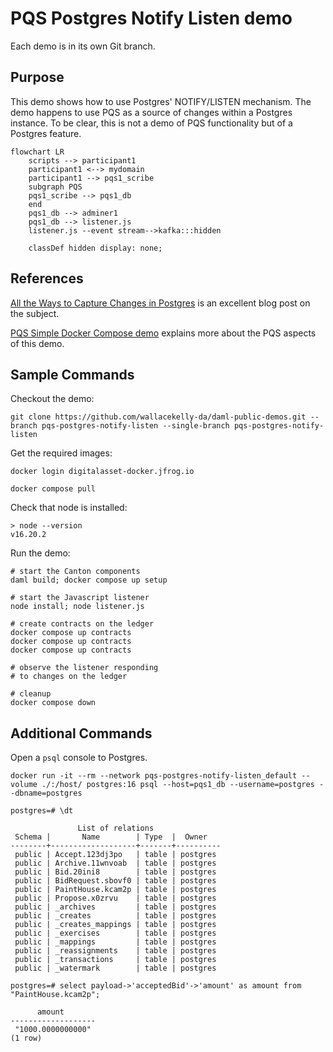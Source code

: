 # PQS Postgres Notify Listen demo

Each demo is in its own Git branch.

## Purpose

This demo shows how to use Postgres' NOTIFY/LISTEN mechanism.
The demo happens to use PQS as a source of changes
within a Postgres instance.
To be clear, this is not a demo of PQS functionality but
of a Postgres feature.


```mermaid
flowchart LR
    scripts --> participant1
    participant1 <--> mydomain
    participant1 --> pqs1_scribe
    subgraph PQS
    pqs1_scribe --> pqs1_db
    end
    pqs1_db --> adminer1
    pqs1_db --> listener.js
    listener.js --event stream-->kafka:::hidden

    classDef hidden display: none;
```

## References

[All the Ways to Capture Changes in Postgres](https://blog.sequin.io/all-the-ways-to-capture-changes-in-postgres/) is an excellent blog post on the subject.

[PQS Simple Docker Compose demo](https://github.com/wallacekelly-da/daml-public-demos/tree/pqs-simple-docker-compose) explains more about the PQS aspects of this demo.

## Sample Commands

Checkout the demo:

```
git clone https://github.com/wallacekelly-da/daml-public-demos.git --branch pqs-postgres-notify-listen --single-branch pqs-postgres-notify-listen
```

Get the required images:

```
docker login digitalasset-docker.jfrog.io

docker compose pull
```

Check that node is installed:

```
> node --version
v16.20.2
```

Run the demo:

```
# start the Canton components
daml build; docker compose up setup

# start the Javascript listener
node install; node listener.js

# create contracts on the ledger
docker compose up contracts
docker compose up contracts
docker compose up contracts

# observe the listener responding
# to changes on the ledger

# cleanup
docker compose down
```

## Additional Commands

Open a `psql` console to Postgres.

```
docker run -it --rm --network pqs-postgres-notify-listen_default --volume ./:/host/ postgres:16 psql --host=pqs1_db --username=postgres --dbname=postgres
```

```
postgres=# \dt

               List of relations
 Schema |       Name        | Type  |  Owner
--------+-------------------+-------+----------
 public | Accept.123dj3po   | table | postgres
 public | Archive.11wnvoab  | table | postgres
 public | Bid.20ini8        | table | postgres
 public | BidRequest.sbovf0 | table | postgres
 public | PaintHouse.kcam2p | table | postgres
 public | Propose.x0zrvu    | table | postgres
 public | _archives         | table | postgres
 public | _creates          | table | postgres
 public | _creates_mappings | table | postgres
 public | _exercises        | table | postgres
 public | _mappings         | table | postgres
 public | _reassignments    | table | postgres
 public | _transactions     | table | postgres
 public | _watermark        | table | postgres
```

```
postgres=# select payload->'acceptedBid'->'amount' as amount from "PaintHouse.kcam2p";

      amount
-------------------
 "1000.0000000000"
(1 row)
```
